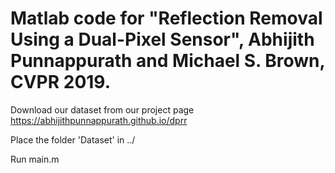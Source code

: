 # Matlab code for "Reflection Removal Using a Dual-Pixel Sensor", Abhijith Punnappurath and Michael S. Brown, CVPR 2019.

Download our dataset from our project page https://abhijithpunnappurath.github.io/dprr

Place the folder 'Dataset' in ../

Run main.m
